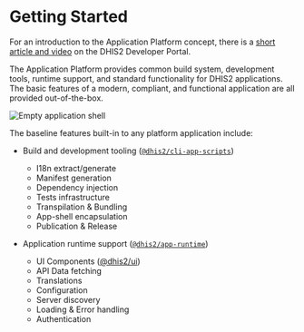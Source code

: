 # Getting Started

For an introduction to the Application Platform concept, there is a [short article and video](https://developers.dhis2.org/blog/what-is-this-app-platform/) on the DHIS2 Developer Portal.

The Application Platform provides common build system, development tools, runtime support, and standard functionality for DHIS2 applications. The basic features of a modern, compliant, and functional application are all provided out-of-the-box.

![Empty application shell](./images/empty-shell.gif)

The baseline features built-in to any platform application include:

-   Build and development tooling ([`@dhis2/cli-app-scripts`](scripts))

    -   I18n extract/generate
    -   Manifest generation
    -   Dependency injection
    -   Tests infrastructure
    -   Transpilation & Bundling
    -   App-shell encapsulation
    -   Publication & Release

-   Application runtime support ([`@dhis2/app-runtime`](https://runtime.dhis2.nu))
    -   UI Components ([@dhis2/ui](https://ui.dhis2.nu))
    -   API Data fetching
    -   Translations
    -   Configuration
    -   Server discovery
    -   Loading & Error handling
    -   Authentication
